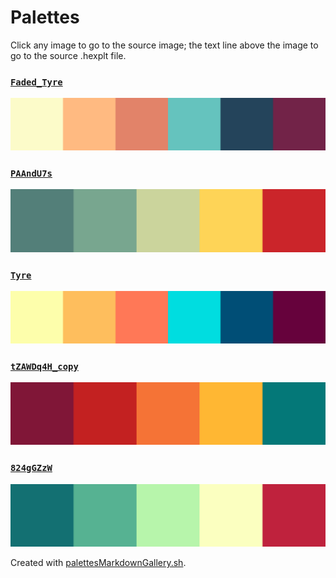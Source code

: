 # Palettes

Click any image to go to the source image; the text line above the image to go to the source .hexplt file.

### [`Faded_Tyre`](Faded_Tyre.hexplt)

[ ![Faded_Tyre.png](Faded_Tyre.png) ](Faded_Tyre.png)

### [`PAAndU7s`](PAAndU7s.hexplt)

[ ![PAAndU7s.png](PAAndU7s.png) ](PAAndU7s.png)

### [`Tyre`](Tyre.hexplt)

[ ![Tyre.png](Tyre.png) ](Tyre.png)

### [`tZAWDq4H_copy`](tZAWDq4H_copy.hexplt)

[ ![tZAWDq4H_copy.png](tZAWDq4H_copy.png) ](tZAWDq4H_copy.png)

### [`824gGZzW`](824gGZzW.hexplt)

[ ![824gGZzW.png](824gGZzW.png) ](824gGZzW.png)

Created with [palettesMarkdownGallery.sh](https://github.com/earthbound19/_ebDev/blob/master/scripts/palettesMarkdownGallery.sh).